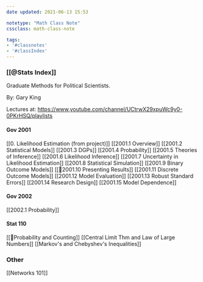 ```yaml
---
date updated: 2021-06-13 15:53

notetype: "Math Class Note"
cssclass: math-class-note

tags: 
- '#classnotes'
- '#classIndex'
---
```


### [[@Stats Index]]

Graduate Methods for Political Scientists.

By: Gary King

Lectures at: https://www.youtube.com/channel/UCtrwX29xpuWc9y0-0PKrHSQ/playlists


#### Gov 2001

[[0. Likelihood Estimation (from project)]]
[[2001.1 Overview]]
[[2001.2 Statistical Models]]
[[2001.3 DGPs]]
[[2001.4 Probability]]
[[2001.5 Theories of Inference]]
[[2001.6 Likelihood Inference]]
[[2001.7 Uncertainty in Likelihood Estimation]]
[[2001.8 Statistical Simulation]]
[[2001.9 Binary Outcome Models]]
[[🚧2001.10 Presenting Results]]
[[2001.11 Discrete Outcome Models]]
[[2001.12 Model Evaluation]]
[[2001.13  Robust Standard Errors]]
[[2001.14 Research Design]]
[[2001.15 Model Dependence]]


#### Gov 2002
[[2002.1 Probability]]

#### Stat 110

[[🚧Probability and Counting]]
[[Central Limit Thm and Law of Large Numbers]]
[[Markov's and Chebyshev's Inequalities]]


### Other
[[Networks 101]]